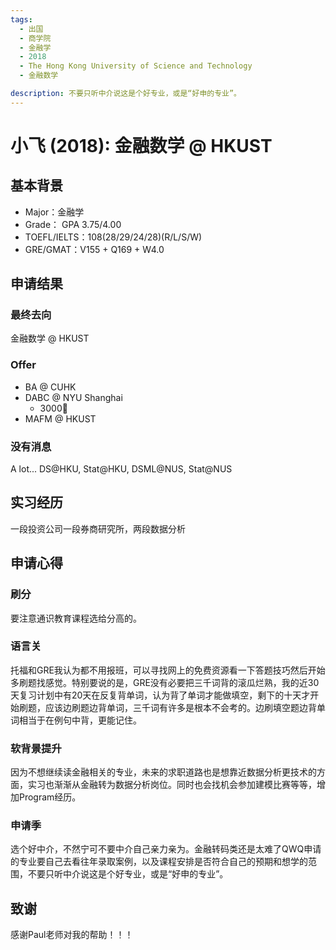 ```yaml
---
tags:
  - 出国
  - 商学院
  - 金融学
  - 2018
  - The Hong Kong University of Science and Technology
  - 金融数学

description: 不要只听中介说这是个好专业，或是“好申的专业”。
---
```



# 小飞 (2018): 金融数学 @ HKUST

## 基本背景

- Major：金融学
- Grade： GPA 3.75/4.00
- TOEFL/IELTS：108(28/29/24/28)(R/L/S/W)
- GRE/GMAT：V155 + Q169 + W4.0

## 申请结果

### 最终去向

金融数学 @ HKUST

### Offer

- BA @ CUHK
- DABC @ NYU Shanghai  
  - 3000🔪
- MAFM @ HKUST

### 没有消息

A lot...  DS@HKU, Stat@HKU, DSML@NUS, Stat@NUS

## 实习经历

一段投资公司一段券商研究所，两段数据分析

## 申请心得

### 刷分

要注意通识教育课程选给分高的。

### 语言关

托福和GRE我认为都不用报班，可以寻找网上的免费资源看一下答题技巧然后开始多刷题找感觉。特别要说的是，GRE没有必要把三千词背的滚瓜烂熟，我的近30天复习计划中有20天在反复背单词，认为背了单词才能做填空，剩下的十天才开始刷题，应该边刷题边背单词，三千词有许多是根本不会考的。边刷填空题边背单词相当于在例句中背，更能记住。

### 软背景提升

因为不想继续读金融相关的专业，未来的求职道路也是想靠近数据分析更技术的方面，实习也渐渐从金融转为数据分析岗位。同时也会找机会参加建模比赛等等，增加Program经历。

### 申请季

选个好中介，不然宁可不要中介自己亲力亲为。金融转码类还是太难了QWQ申请的专业要自己去看往年录取案例，以及课程安排是否符合自己的预期和想学的范围，不要只听中介说这是个好专业，或是“好申的专业”。

## 致谢

感谢Paul老师对我的帮助！！！

 